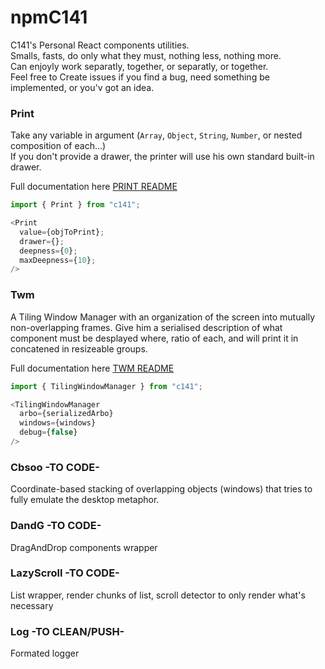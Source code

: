 # npmC141
C141's Personal React components utilities.  
Smalls, fasts, do only what they must, nothing less, nothing more.  
Can enjoyly work separatly, together, or separatly, or together.  
Feel free to Create issues if you find a bug, need something be implemented, or you'v got an idea.

### Print
Take any variable in argument (`Array`, `Object`, `String`, `Number`, or nested composition of each...)  
If you don't provide a drawer, the printer will use his own standard built-in drawer.  

Full documentation here [PRINT README](src/Printer/README.md)
```javascript
import { Print } from "c141";

<Print
  value={objToPrint};
  drawer={};
  deepness={0};
  maxDeepness={10};
/>
```

### Twm
A Tiling Window Manager with an organization of the screen into mutually non-overlapping frames.
Give him a serialised description of what component must be desplayed where, ratio of each, and will print it in concatened in resizeable groups.

Full documentation here [TWM README](src/Twm/README.md)
```javascript
import { TilingWindowManager } from "c141";

<TilingWindowManager
  arbo={serializedArbo}
  windows={windows}
  debug={false}
/>
```

### Cbsoo -TO CODE-
Coordinate-based stacking of overlapping objects (windows) that tries to fully emulate the desktop metaphor. 

### DandG -TO CODE-
DragAndDrop components wrapper

### LazyScroll -TO CODE-
List wrapper, render chunks of list, scroll detector to only render what's necessary

### Log -TO CLEAN/PUSH-
Formated logger



